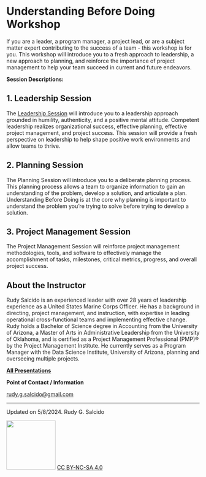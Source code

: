 # Understanding Before Doing Workshop
If you are a leader, a program manager, a project lead, or are a subject matter expert contributing to the success of a team - this workshop is for you. This workshop will introduce you to a fresh approach to leadership, a new approach to planning, and reinforce the importance of project management to help your team succeed in current and future endeavors. 

**Session Descriptions:**

## 1. Leadership Session
The [Leadership Session](https://github.com/RGSalcido/UBD/blob/main/Presentations/1st%20Session_Leadership_UBD_10%20Apr%202024_Final.pdf) will introduce you to a leadership approach grounded in humility, authenticity, and a positive mental attitude. Competent leadership realizes organizational success, effective planning, effective project management, and project success. This session will provide a fresh perspective on leadership to help shape positive work environments and allow teams to thrive.

## 2. Planning Session 
The Planning Session will introduce you to a deliberate planning process. This planning process allows a team to organize information to gain an understanding of the problem, develop a solution, and articulate a plan. Understanding Before Doing is at the core why planning is important to understand the problem you’re trying to solve before trying to develop a solution. 

## 3. Project Management Session 
The Project Management Session will reinforce project management methodologies, tools, and software to effectively manage the accomplishment of tasks, milestones, critical metrics, progress, and overall project success. 

## About the Instructor
Rudy Salcido is an experienced leader with over 28 years of leadership experience as a United States Marine Corps Officer. He has a background in directing, project management, and instruction, with expertise in leading operational cross-functional teams and implementing effective change. Rudy holds a Bachelor of Science degree in Accounting from the University of Arizona, a Master of Arts in Administrative Leadership from the University of Oklahoma, and is certified as a Project Management Professional (PMP)® by the Project Management Institute. He currently serves as a Program Manager with the Data Science Institute, University of Arizona, planning and overseeing multiple projects.

**[All Presentations](https://github.com/RGSalcido/UBD/tree/main/Presentations)**

**Point of Contact / Information**

rudy.g.salcido@gmail.com

***

Updated on 5/8/2024. Rudy G. Salcido


<img src="https://mirrors.creativecommons.org/presskit/buttons/88x31/png/by-nc-sa.png" width="128">  [CC BY-NC-SA 4.0](https://creativecommons.org/licenses/by-nc-sa/4.0/)

